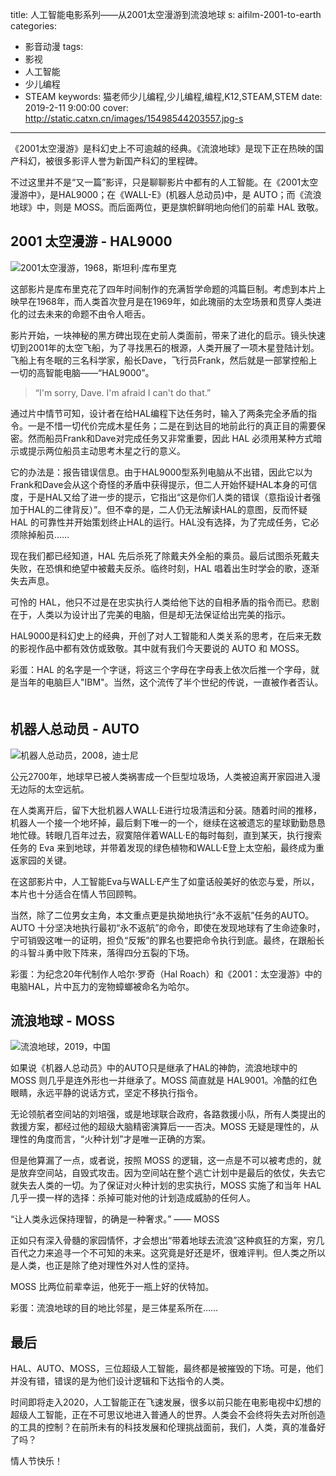 title: 人工智能电影系列——从2001太空漫游到流浪地球
s: aifilm-2001-to-earth
categories: 
- 影音动漫
tags: 
- 影视
- 人工智能
- 少儿编程
- STEAM
keywords: 猫老师少儿编程,少儿编程,编程,K12,STEAM,STEM
date: 2019-2-11 9:00:00
cover: http://static.catxn.cn/images/15498544203557.jpg-s

---

《2001太空漫游》是科幻史上不可逾越的经典。《流浪地球》是现下正在热映的国产科幻，被很多影评人誉为新国产科幻的里程碑。

不过这里并不是“又一篇”影评，只是聊聊影片中都有的人工智能。在《2001太空漫游中》，是HAL9000；在《WALL-E》(机器人总动员)中，是 AUTO；而《流浪地球》中，则是 MOSS。而后面两位，更是旗帜鲜明地向他们的前辈 HAL 致敬。


## 2001 太空漫游 - HAL9000

![2001太空漫游，1968，斯坦利·库布里克](http://static.catxn.cn/images/15498544203557.jpg-s)

这部影片是库布里克花了四年时间制作的充满哲学命题的鸿篇巨制。考虑到本片上映早在1968年，而人类首次登月是在1969年，如此瑰丽的太空场景和贯穿人类进化的过去未来的命题不由令人咂舌。

影片开始，一块神秘的黑方碑出现在史前人类面前，带来了进化的启示。镜头快速切到2001年的太空飞船，为了寻找黑石的根源，人类开展了一项木星登陆计划。飞船上有冬眠的三名科学家，船长Dave，飞行员Frank，然后就是一部掌控船上一切的高智能电脑——“HAL9000”。

>“I'm sorry, Dave. I'm afraid I can't do that.”

通过片中情节可知，设计者在给HAL编程下达任务时，输入了两条完全矛盾的指令。一是不惜一切代价完成木星任务；二是在到达目的地前此行的真正目的需要保密。然而船员Frank和Dave对完成任务又非常重要，因此 HAL 必须用某种方式暗示或提示两位船员主动思考木星之行的意义。

它的办法是：报告错误信息。由于HAL9000型系列电脑从不出错，因此它以为Frank和Dave会从这个奇怪的矛盾中获得提示，但二人开始怀疑HAL本身的可信度，于是HAL又给了进一步的提示，它指出“这是你们人类的错误（意指设计者强加于HAL的二律背反）”。但不幸的是，二人仍无法解读HAL的意图，反而怀疑 HAL 的可靠性并开始策划终止HAL的运行。HAL没有选择，为了完成任务，它必须除掉船员……

<!-- more -->

现在我们都已经知道，HAL 先后杀死了除戴夫外全船的乘员。最后试图杀死戴夫失败，在恐惧和绝望中被戴夫反杀。临终时刻，HAL 唱着出生时学会的歌，逐渐失去声息。

可怜的 HAL，他只不过是在忠实执行人类给他下达的自相矛盾的指令而已。悲剧在于，人类以为设计出了完美的电脑，但是却无法保证给出完美的指示。

HAL9000是科幻史上的经典，开创了对人工智能和人类关系的思考，在后来无数的影视作品中都有效仿或致敬。其中就有我们今天要说的 AUTO 和 MOSS。

彩蛋：HAL 的名字是一个字谜，将这三个字母在字母表上依次后推一个字母，就是当年的电脑巨人"IBM"。当然，这个流传了半个世纪的传说，一直被作者否认。
　　
## 机器人总动员 - AUTO

![机器人总动员，2008，迪士尼](http://static.catxn.cn/images/15500562315730.jpg-s)

公元2700年，地球早已被人类祸害成一个巨型垃圾场，人类被迫离开家园进入漫无边际的太空远航。 

在人类离开后，留下大批机器人WALL·E进行垃圾清运和分装。随着时间的推移，机器人一个接一个地坏掉，最后剩下唯一的一个，继续在这被遗忘的星球勤勤恳恳地忙碌。转眼几百年过去，寂寞陪伴着WALL·E的每时每刻，直到某天，执行搜索任务的 Eva 来到地球，并带着发现的绿色植物和WALL·E登上太空船，最终成为重返家园的关键。

在这部影片中，人工智能Eva与WALL·E产生了如童话般美好的依恋与爱，所以，本片也十分适合在情人节回顾鸭。

当然，除了二位男女主角，本文重点更是执拗地执行“永不返航”任务的AUTO。AUTO 十分坚决地执行最初“永不返航”的命令，即使在发现地球有了生命迹象时，宁可销毁这唯一的证明，担负“反叛”的罪名也要把命令执行到底。最终，在跟船长的斗智斗勇中败下阵来，落得四分五裂的下场。

彩蛋：为纪念20年代制作人哈尔·罗奇（Hal Roach）和《2001：太空漫游》中的电脑HAL，片中瓦力的宠物蟑螂被命名为哈尔。

## 流浪地球 - MOSS

![流浪地球，2019，中国](http://static.catxn.cn/images/15500563531288.jpg-s)

如果说《机器人总动员》中的AUTO只是继承了HAL的神韵，流浪地球中的 MOSS 则几乎是连外形也一并继承了。MOSS 简直就是 HAL9001。冷酷的红色眼睛，永远平静的说话方式，坚定不移执行指令。

无论领航者空间站的刘培强，或是地球联合政府，各路救援小队，所有人类提出的救援方案，都经过他的超级大脑精密演算后一一否决。MOSS 无疑是理性的，从理性的角度而言，“火种计划”才是唯一正确的方案。

但是他算漏了一点，或者说，按照 MOSS 的逻辑，这一点是不可以被考虑的，就是放弃空间站，自毁式攻击。因为空间站在整个逃亡计划中是最后的依仗，失去它就失去人类的一切。为了保证对火种计划的忠实执行，MOSS 实施了和当年 HAL 几乎一摸一样的选择：杀掉可能对他的计划造成威胁的任何人。

“让人类永远保持理智，的确是一种奢求。” —— MOSS

正如只有深入骨髓的家园情怀，才会想出“带着地球去流浪”这种疯狂的方案，穷几百代之力来追寻一个不可知的未来。这究竟是好还是坏，很难评判。但人类之所以是人类，也正是除了绝对理性外对人性的坚持。

MOSS 比两位前辈幸运，他死于一瓶上好的伏特加。

彩蛋：流浪地球的目的地比邻星，是三体星系所在……

## 最后

HAL、AUTO、MOSS，三位超级人工智能，最终都是被摧毁的下场。可是，他们并没有错，错误的是为他们设计逻辑和下达指令的人类。

时间即将走入2020，人工智能正在飞速发展，很多以前只能在电影电视中幻想的超级人工智能，正在不可思议地进入普通人的世界。人类会不会终将失去对所创造的工具的控制？在前所未有的科技发展和伦理挑战面前，我们，人类，真的准备好了吗？

情人节快乐！



